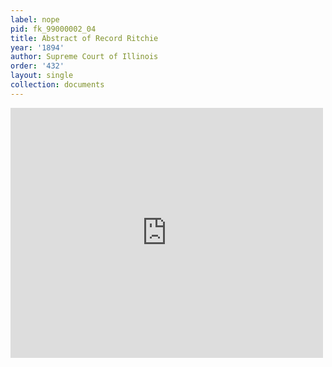 ```yaml
---
label: nope
pid: fk_99000002_04
title: Abstract of Record Ritchie
year: '1894'
author: Supreme Court of Illinois
order: '432'
layout: single
collection: documents
---
```

<iframe src="https://northwestern.app.box.com/embed/s/kvtcroesdays0xage08ra1ay2lgi7gm1?sortColumn=date&view=list" width="500" height="400" frameborder="0" allowfullscreen webkitallowfullscreen msallowfullscreen></iframe>

